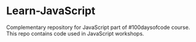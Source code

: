# Learn-JavaScript

Complementary repository for JavaScript part of #100daysofcode course. This repo contains code used in JavaScript workshops.
